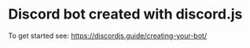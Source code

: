 # Discord bot created with discord.js

To get started see:
https://discordjs.guide/creating-your-bot/
